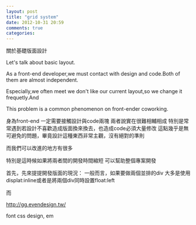 ```yaml
---
layout: post
title: "grid system"
date: 2012-10-31 20:59
comments: true
categories: 
---
```


關於基礎版面設計

Let's talk about basic layout.

As a front-end developer,we must contact with design and code.Both of them are almost independent.

Especially,we often meet we don't like our current layout,so we change it frequetly.And 

This problem is a common phenomenon on front-ender coworking.


身為front-end 一定需要接觸設計與code兩塊
兩者說實在很難相輔相成
特別是常常遇到若設計不喜歡造成版面換來換去，也造成code必須大量修改
這點幾乎是無可避免的問題，畢竟設計這種東西非常主觀，沒有絕對的準則

而我們可以改進的地方有很多

特別是這時候如果將兩者間的開發時間縮短
可以幫助整個專案開發

首先，先來提提開發版面的現況：
一般而言，如果要做兩個並排的div
大多是使用displat:inline或者是將兩個div同時設置float:left

而



http://gg.evendesign.tw/


font css design,
em

